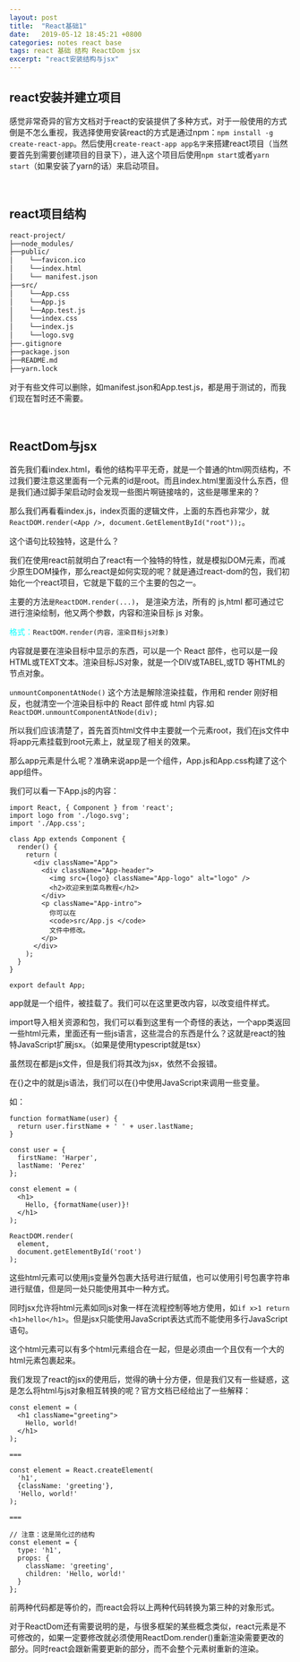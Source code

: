 ```yaml
---
layout: post
title:  "React基础1"
date:   2019-05-12 18:45:21 +0800
categories: notes react base
tags: react 基础 结构 ReactDom jsx
excerpt: "react安装结构与jsx"
---
```


## react安装并建立项目

感觉非常奇异的官方文档对于react的安装提供了多种方式，对于一般使用的方式倒是不怎么重视，我选择使用安装react的方式是通过npm：`npm install -g create-react-app`。然后使用`create-react-app app名字`来搭建react项目（当然要首先到需要创建项目的目录下），进入这个项目后使用`npm start`或者`yarn start`（如果安装了yarn的话）来启动项目。

&emsp;

## react项目结构

```markdown
react-project/
├──node_modules/
├──public/
│    └──favicon.ico
│    └──index.html
│    └── manifest.json
├──src/
│    └──App.css
│    └──App.js
│    └──App.test.js
│    └──index.css
│    └──index.js
│    └──logo.svg
├──.gitignore
├──package.json
├──README.md
├──yarn.lock
```

对于有些文件可以删除，如manifest.json和App.test.js，都是用于测试的，而我们现在暂时还不需要。

&emsp;

## ReactDom与jsx

首先我们看index.html，看他的结构平平无奇，就是一个普通的html网页结构，不过我们要注意这里面有一个元素的id是root。而且index.html里面没什么东西，但是我们通过脚手架启动时会发现一些图片啊链接啥的，这些是哪里来的？

那么我们再看看index.js，index页面的逻辑文件，上面的东西也非常少，就`ReactDOM.render(<App />, document.GetElementById("root"));`。

这个语句比较独特，这是什么？

我们在使用react前就明白了react有一个独特的特性，就是模拟DOM元素，而减少原生DOM操作，那么react是如何实现的呢？就是通过react-dom的包，我们初始化一个react项目，它就是下载的三个主要的包之一。

主要的方法`是ReactDOM.render(...)`， 是渲染方法，所有的 js,html 都可通过它进行渲染绘制，他又两个参数，内容和渲染目标 js 对象。

<span style="color:aqua">格式：</span>`ReactDOM.render(内容，渲染目标js对象)`

内容就是要在渲染目标中显示的东西，可以是一个 React 部件，也可以是一段HTML或TEXT文本。渲染目标JS对象，就是一个DIV或TABEL,或TD 等HTML的节点对象。

`unmountComponentAtNode()` 这个方法是解除渲染挂载，作用和 render 刚好相反，也就清空一个渲染目标中的 React 部件或 html 内容.如`ReactDOM.unmountComponentAtNode(div);`

所以我们应该清楚了，首先首页html文件中主要就一个元素root，我们在js文件中将app元素挂载到root元素上，就呈现了相关的效果。

那么app元素是什么呢？准确来说app是一个组件，App.js和App.css构建了这个app组件。

我们可以看一下App.js的内容：

```react
import React, { Component } from 'react';
import logo from './logo.svg';
import './App.css';

class App extends Component {
  render() {
    return (
      <div className="App">
        <div className="App-header">
          <img src={logo} className="App-logo" alt="logo" />
          <h2>欢迎来到菜鸟教程</h2>
        </div>
        <p className="App-intro">
          你可以在
          <code>src/App.js </code>
          文件中修改。
        </p>
      </div>
    );
  }
}

export default App;
```

app就是一个组件，被挂载了。我们可以在这里更改内容，以改变组件样式。

import导入相关资源和包，我们可以看到这里有一个奇怪的表达，一个app类返回一些html元素，里面还有一些js语言，这些混合的东西是什么？这就是react的独特JavaScript扩展jsx。（如果是使用typescript就是tsx）

虽然现在都是js文件，但是我们将其改为jsx，依然不会报错。

在{}之中的就是js语法，我们可以在{}中使用JavaScript来调用一些变量。

如：

```react
function formatName(user) {
  return user.firstName + ' ' + user.lastName;
}

const user = {
  firstName: 'Harper',
  lastName: 'Perez'
};

const element = (
  <h1>
    Hello, {formatName(user)}!
  </h1>
);

ReactDOM.render(
  element,
  document.getElementById('root')
);
```

这些html元素可以使用js变量外包裹大括号进行赋值，也可以使用引号包裹字符串进行赋值，但是同一处只能使用其中一种方式。

同时jsx允许将html元素如同js对象一样在流程控制等地方使用，如`if x>1 return <h1>hello</h1>`。但是jsx只能使用JavaScript表达式而不能使用多行JavaScript语句。

这个html元素可以有多个html元素组合在一起，但是必须由一个且仅有一个大的html元素包裹起来。

我们发现了react的jsx的使用后，觉得的确十分方便，但是我们又有一些疑惑，这是怎么将html与js对象相互转换的呢？官方文档已经给出了一些解释：

```react
const element = (
  <h1 className="greeting">
    Hello, world!
  </h1>
);

===

const element = React.createElement(
  'h1',
  {className: 'greeting'},
  'Hello, world!'
);

===

// 注意：这是简化过的结构
const element = {
  type: 'h1',
  props: {
    className: 'greeting',
    children: 'Hello, world!'
  }
};
```

前两种代码都是等价的，而react会将以上两种代码转换为第三种的对象形式。

对于ReactDom还有需要说明的是，与很多框架的某些概念类似，react元素是不可修改的，如果一定要修改就必须使用ReactDom.render()重新渲染需要更改的部分。同时react会跟新需要更新的部分，而不会整个元素树重新的渲染。
